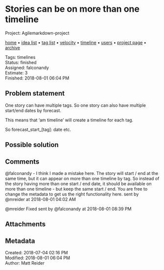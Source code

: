 # Stories can be on more than one timeline

Project: Agilemarkdown-project

[home](../index.md) • [idea list](../ideas.md) • [tag list](../tags.md) • [velocity](../velocity.md) • [timeline](../timeline.md) • [users](../users.md) • [project page](../agilemarkdown-project.md) • [archive](archive.md)

Tags: timelines  
Status: finished  
Assigned: falconandy  
Estimate: 3  
Finished: 2018-08-01 06:04 PM  

## Problem statement

One story can have multiple tags. So one story can also have multiple start/end dates by forecast.

This means that ‘am timeline’ will create a timeline for each tag.

So forecast_start_[tag]: date etc.

## Possible solution

## Comments

@falconandy - I think I made a mistake here. The story will start / end at the same time, but it can appear on more than one timeline by tag. So instead of the story having more than one start / end date, it should be available on more than one timeline - but keep the same start / end. You are free to change the metadata to get us the right functionality here.
sent by @mreider at 2018-08-01 04:02 AM

@mreider Fixed
sent by @falconandy at 2018-08-01 08:39 PM

## Attachments


## Metadata

Created: 2018-07-04 02:16 PM  
Modified: 2018-08-01 06:04 PM  
Author: Matt Reider  
